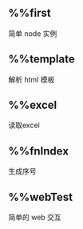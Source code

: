## %%first
简单 node 实例
## %%template
解析 html 模板
## %%excel
读取excel
## %%fnIndex
生成序号
## %%webTest
简单的 web 交互